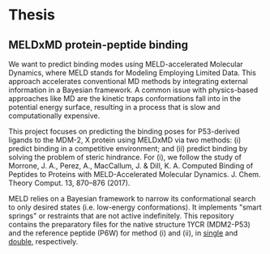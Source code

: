 # Thesis
## MELDxMD protein-peptide binding

We want to predict binding modes using MELD-accelerated Molecular Dynamics, where MELD stands for Modeling Employing Limited Data. This approach accelerates conventional MD methods by integrating external information in a Bayesian framework. A common issue with physics-based approaches like MD are the kinetic traps conformations fall into in the potential energy surface, resulting in a process that is slow and computationally expensive. 

This project focuses on predicting the binding poses for P53-derived ligands to the MDM-2, X protein using MELDxMD via two methods: (i) predict binding in a competitive environment; and (ii) predict binding by solving the problem of steric hindrance. For (i), we follow the study of Morrone, J. A., Perez, A., MacCallum, J. & Dill, K. A. Computed Binding of Peptides to Proteins with MELD-Accelerated Molecular Dynamics. J. Chem. Theory Comput. 13, 870–876 (2017).

MELD relies on a Bayesian framework to narrow its conformational search to only desired states (i.e. low-energy conformations). It implements "smart springs" or restraints that are not active indefinitely. This repository contains the preparatory files for the native structure 1YCR (MDM2-P53) and the reference peptide (P6W) for method (i) and (ii), in [single](https://github.com/mariaciko/Thesis/tree/main/single) and [double](https://github.com/mariaciko/Thesis/tree/main/double), respectively.  
